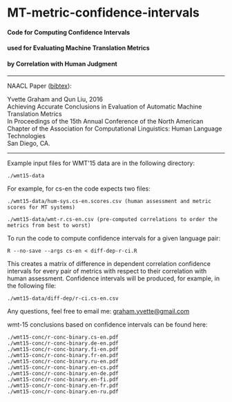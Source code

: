 # MT-metric-confidence-intervals

#### Code for Computing Confidence Intervals 
#### used for Evaluating Machine Translation Metrics
#### by Correlation with Human Judgment

***
NAACL Paper ([bibtex](https://www.computing.dcu.ie/~ygraham/naacl16)):

Yvette Graham and Qun Liu, 2016  
Achieving Accurate Conclusions in Evaluation of Automatic Machine Translation Metrics  
In Proceedings of the 15th Annual Conference of the North American Chapter of the Association for Computational Linguistics: Human Language Technologies  
San Diego, CA.   
***

Example input files for WMT'15 data are in the following directory:

    ./wmt15-data


For example, for cs-en the code expects two files:

    ./wmt15-data/hum-sys.cs-en.scores.csv (human assessment and metric scores for MT systems)
    
    ./wmt15-data/wmt-r.cs-en.csv (pre-computed correlations to order the metrics from best to worst)


To run the code to compute confidence intervals for a given language pair:

    R --no-save --args cs-en < diff-dep-r-ci.R

This creates a matrix of difference in dependent correlation confidence intervals 
for every pair of metrics with respect to their correlation with human assessment.
Confidence intervals will be produced, for example, in the following file:

    ./wmt15-data/diff-dep/r-ci.cs-en.csv
    

Any questions, feel free to email me: graham.yvette@gmail.com

wmt-15 conclusions based on confidence intervals can be found here:

    ./wmt15-conc/r-conc-binary.cs-en.pdf
    ./wmt15-conc/r-conc-binary.de-en.pdf
    ./wmt15-conc/r-conc-binary.fi-en.pdf
    ./wmt15-conc/r-conc-binary.fr-en.pdf
    ./wmt15-conc/r-conc-binary.ru-en.pdf
    ./wmt15-conc/r-conc-binary.en-cs.pdf
    ./wmt15-conc/r-conc-binary.en-de.pdf
    ./wmt15-conc/r-conc-binary.en-fi.pdf
    ./wmt15-conc/r-conc-binary.en-fr.pdf
    ./wmt15-conc/r-conc-binary.en-ru.pdf




